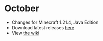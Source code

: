 # October

- Changes for Minecraft 1.21.4, Java Edition
- Download latest releases [here](https://github.com/VMPYRC/October/releases)
- View [the wiki](https://github.com/VMPYRC/October/wiki)
